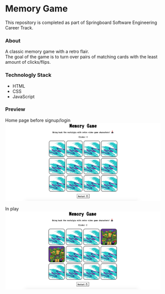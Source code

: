 # Memory Game

This repository is completed as part of Springboard Software Engineering Career Track.

### About
A classic memory game with a retro flair.  
The goal of the game is to turn over pairs of matching cards with the least amount of clicks/flips.

### Technologly Stack
* HTML
* CSS
* JavaScript

### Preview
Home page before signup/login  
<img src="/screenshots/home.png" alt="Memory Game main" width="auto" height="250px">

In play
<img src="/screenshots/play.png" alt="Memory Game in play" width="auto" height="250px">

